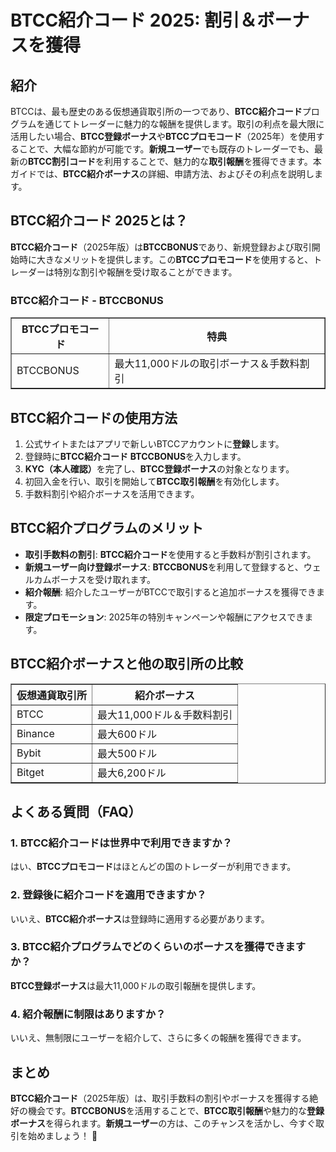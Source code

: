 <h1>BTCC紹介コード 2025: 割引＆ボーナスを獲得</h1>

<h2>紹介</h2>
<p>BTCCは、最も歴史のある仮想通貨取引所の一つであり、<strong>BTCC紹介コード</strong>プログラムを通じてトレーダーに魅力的な報酬を提供します。取引の利点を最大限に活用したい場合、<strong>BTCC登録ボーナス</strong>や<strong>BTCCプロモコード</strong>（2025年）を使用することで、大幅な節約が可能です。<strong>新規ユーザー</strong>でも既存のトレーダーでも、最新の<strong>BTCC割引コード</strong>を利用することで、魅力的な<strong>取引報酬</strong>を獲得できます。本ガイドでは、<strong>BTCC紹介ボーナス</strong>の詳細、申請方法、およびその利点を説明します。</p>

<h2>BTCC紹介コード 2025とは？</h2>
<p><strong>BTCC紹介コード</strong>（2025年版）は<strong>BTCCBONUS</strong>であり、新規登録および取引開始時に大きなメリットを提供します。この<strong>BTCCプロモコード</strong>を使用すると、トレーダーは特別な割引や報酬を受け取ることができます。</p>

<h3>BTCC紹介コード - BTCCBONUS</h3>
<table border="1">
    <tr>
        <th>BTCCプロモコード</th>
        <th>特典</th>
    </tr>
    <tr>
        <td>BTCCBONUS</td>
        <td>最大11,000ドルの取引ボーナス＆手数料割引</td>
    </tr>
</table>

<h2>BTCC紹介コードの使用方法</h2>
<ol>
    <li>公式サイトまたはアプリで新しいBTCCアカウントに<strong>登録</strong>します。</li>
    <li>登録時に<strong>BTCC紹介コード</strong> <strong>BTCCBONUS</strong>を入力します。</li>
    <li><strong>KYC（本人確認）</strong>を完了し、<strong>BTCC登録ボーナス</strong>の対象となります。</li>
    <li>初回入金を行い、取引を開始して<strong>BTCC取引報酬</strong>を有効化します。</li>
    <li>手数料割引や紹介ボーナスを活用できます。</li>
</ol>

<h2>BTCC紹介プログラムのメリット</h2>
<ul>
    <li><strong>取引手数料の割引</strong>: <strong>BTCC紹介コード</strong>を使用すると手数料が割引されます。</li>
    <li><strong>新規ユーザー向け登録ボーナス</strong>: <strong>BTCCBONUS</strong>を利用して登録すると、ウェルカムボーナスを受け取れます。</li>
    <li><strong>紹介報酬</strong>: 紹介したユーザーがBTCCで取引すると追加ボーナスを獲得できます。</li>
    <li><strong>限定プロモーション</strong>: 2025年の特別キャンペーンや報酬にアクセスできます。</li>
</ul>

<h2>BTCC紹介ボーナスと他の取引所の比較</h2>
<table border="1">
    <tr>
        <th>仮想通貨取引所</th>
        <th>紹介ボーナス</th>
    </tr>
    <tr>
        <td>BTCC</td>
        <td>最大11,000ドル＆手数料割引</td>
    </tr>
    <tr>
        <td>Binance</td>
        <td>最大600ドル</td>
    </tr>
    <tr>
        <td>Bybit</td>
        <td>最大500ドル</td>
    </tr>
    <tr>
        <td>Bitget</td>
        <td>最大6,200ドル</td>
    </tr>
</table>

<h2>よくある質問（FAQ）</h2>
<h3>1. BTCC紹介コードは世界中で利用できますか？</h3>
<p>はい、<strong>BTCCプロモコード</strong>はほとんどの国のトレーダーが利用できます。</p>

<h3>2. 登録後に紹介コードを適用できますか？</h3>
<p>いいえ、<strong>BTCC紹介ボーナス</strong>は登録時に適用する必要があります。</p>

<h3>3. BTCC紹介プログラムでどのくらいのボーナスを獲得できますか？</h3>
<p><strong>BTCC登録ボーナス</strong>は最大11,000ドルの取引報酬を提供します。</p>

<h3>4. 紹介報酬に制限はありますか？</h3>
<p>いいえ、無制限にユーザーを紹介して、さらに多くの報酬を獲得できます。</p>

<h2>まとめ</h2>
<p><strong>BTCC紹介コード</strong>（2025年版）は、取引手数料の割引やボーナスを獲得する絶好の機会です。<strong>BTCCBONUS</strong>を活用することで、<strong>BTCC取引報酬</strong>や魅力的な<strong>登録ボーナス</strong>を得られます。<strong>新規ユーザー</strong>の方は、このチャンスを活かし、今すぐ取引を始めましょう！ 🚀</p>
